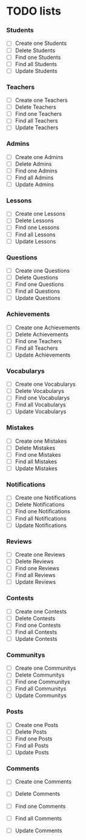 # TODO lists

### Students
- [ ] Create one Students 
- [ ] Delete Students
- [ ] Find one Students
- [ ] Find all Students
- [ ] Update Students

### Teachers 
- [ ] Create one Teachers
- [ ] Delete Teachers
- [ ] Find one Teachers
- [ ] Find all Teachers
- [ ] Update Teachers

### Admins 
- [ ] Create one Admins
- [ ] Delete Admins
- [ ] Find one Admins
- [ ] Find all Admins
- [ ] Update Admins

### Lessons
- [ ] Create one Lessons
- [ ] Delete Lessons
- [ ] Find one Lessons
- [ ] Find all Lessons
- [ ] Update Lessons

### Questions
- [ ] Create one Questions
- [ ] Delete Questions
- [ ] Find one Questions
- [ ] Find all Questions
- [ ] Update Questions

### Achievements
- [ ] Create one Achievements
- [ ] Delete Achievements 
- [ ] Find one Teachers
- [ ] Find all Teachers
- [ ] Update Achievements

### Vocabularys
- [ ] Create one Vocabularys
- [ ] Delete Vocabularys
- [ ] Find one Vocabularys
- [ ] Find all Vocabularys
- [ ] Update Vocabularys

### Mistakes
- [ ] Create one Mistakes
- [ ] Delete Mistakes
- [ ] Find one Mistakes
- [ ] Find all Mistakes
- [ ] Update Mistakes

### Notifications
- [ ] Create one Notifications
- [ ] Delete Notifications
- [ ] Find one Notifications
- [ ] Find all Notifications
- [ ] Update Notifications

### Reviews
- [ ] Create one Reviews
- [ ] Delete Reviews
- [ ] Find one Reviews
- [ ] Find all Reviews
- [ ] Update Reviews

### Contests
- [ ] Create one Contests
- [ ] Delete Contests
- [ ] Find one Contests
- [ ] Find all Contests
- [ ] Update Contests

### Communitys
- [ ] Create one Communitys
- [ ] Delete Communitys
- [ ] Find one Communitys
- [ ] Find all Communitys
- [ ] Update Communitys

### Posts
- [ ] Create one Posts
- [ ] Delete Posts
- [ ] Find one Posts
- [ ] Find all Posts
- [ ] Update Posts

### Comments 
- [ ] Create one Comments
- [ ] Delete Comments
- [ ] Find one Comments
- [ ] Find all Comments
- [ ] Update Comments




